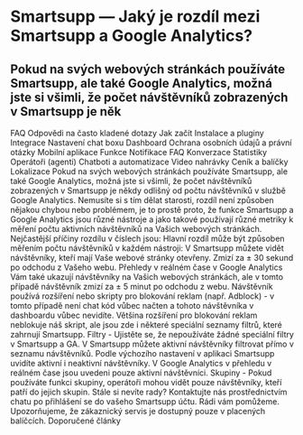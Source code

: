 # Smartsupp — Jaký je rozdíl mezi Smartsupp a Google Analytics?
## Pokud na svých webových stránkách používáte Smartsupp, ale také Google Analytics, možná jste si všimli, že počet návštěvníků zobrazených v Smartsupp je něk
FAQ 
Odpovědi na často kladené dotazy 
Jak začít 
Instalace a pluginy 
Integrace 
Nastavení chat boxu 
Dashboard 
Ochrana osobních údajů a právní otázky 
Mobilní aplikace 
Funkce 
Notifikace 
FAQ 
Konverzace 
Statistiky 
Operátoři (agenti) 
Chatboti a automatizace 
Video nahrávky 
Ceník a balíčky 
Lokalizace 
Pokud na svých webových stránkách používáte Smartsupp, ale také Google Analytics, možná jste si všimli, že počet návštěvníků zobrazených v Smartsupp je někdy odlišný od počtu návštěvníků v službě Google Analytics. Nemusíte si s tím dělat starosti, rozdíl není způsoben nějakou chybou nebo problémem, je to prostě proto, že funkce Smartsupp a Google Analytics jsou různé nástroje a jako takové používají různé metriky k měření počtu aktivních návštěvníků na Vašich webových stránkách. Nejčastější příčiny rozdílu v číslech jsou:
Hlavní rozdíl může být způsoben měřením počtu návštěvníků v každém nástroji: 
V Smartsupp můžete vidět návštěvníky, kteří mají Vaše webové stránky otevřeny. Zmizí za ± 30 sekund po odchodu z Vašeho webu.
Přehledy v reálném čase v Google Analytics Vám také ukazují návštěvníky na Vašich webových stránkách, ale v tomto případě návštěvník zmizí za ± 5 minut po odchodu z webu.
Návštěvník používá rozšíření nebo skripty pro blokování reklam (např. Adblock) - v tomto případě není chat kód vůbec načten a tohoto návštěvníka v dashboardu vůbec nevidíte. Většina rozšíření pro blokování reklam neblokuje náš skript, ale jsou zde i některé speciální seznamy filtrů, které zahrnují Smartsupp.
Filtry - Ujistěte se, že nepoužíváte žádné speciální filtry v Smartsupp a GA. V Smartsupp můžete aktivní návštěvníky filtrovat přímo v seznamu návštěvníků. Podle výchozího nastavení v aplikaci Smartsupp uvidíte aktivní i neaktivní návštěvníky. V Google Analytics v přehledu v reálném čase jsou uvedeni pouze aktivní návštěvníci.
Skupiny - Pokud používáte funkci skupiny, operátoři mohou vidět pouze návštěvníky, kteří patří do jejich skupin.
Stále si nevíte rady? Kontaktujte nás prostřednictvím chatu po přihlášení se do vašeho Smartsupp účtu. Rádi vám pomůžeme. Upozorňujeme, že zákaznický servis je dostupný pouze v placených balíčcích. 
Doporučené články

